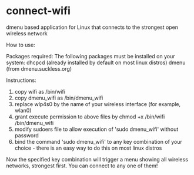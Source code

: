 # connect-wifi
dmenu based application for Linux that connects to the strongest open wireless network

How to use:

Packages required:
The following packages must be installed on your system:
dhcpcd (already installed by default on most linux distros)
dmenu (from dmenu.suckless.org)

Instructions:
1. copy wifi as /bin/wifi
2. copy dmenu_wifi as /bin/dmenu_wifi
3. replace wlp4s0 by the name of your wireless interface (for example, wlan0)
3. grant execute permission to above files by chmod +x /bin/wifi /bin/dmenu_wifi
4. modify sudoers file to allow execution of 'sudo dmenu_wifi' without password
5. bind the command 'sudo dmenu_wifi' to any key combination of your choice - there is an easy way to do this on most linux distros

Now the specified key combination will trigger a menu showing all wireless networks, strongest first. You can connect to any one of them!
